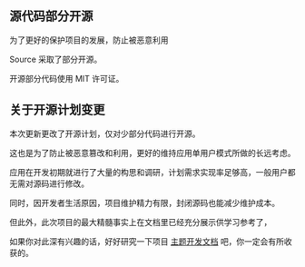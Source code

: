 

## 源代码部分开源

为了更好的保护项目的发展，防止被恶意利用

Source 采取了部分开源。

开源部分代码使用 MIT 许可证。


## 关于开源计划变更

本次更新更改了开源计划，仅对少部分代码进行开源。

这也是为了防止被恶意篡改和利用，更好的维持应用单用户模式所做的长远考虑。

应用在开发初期就进行了大量的构思和调研，计划需求实现率足够高，一般用户都无需对源码进行修改。

同时，因开发者生活原因，项目维护精力有限，封闭源码也能减少维护成本。

但此外，此次项目的最大精髓事实上在文档里已经充分展示供学习参考了，

如果你对此深有兴趣的话，好好研究一下项目 [主题开发文档]() 吧，你一定会有所收获的。 
